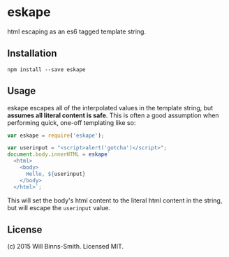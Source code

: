 # eskape

html escaping as an es6 tagged template string.

## Installation
```
npm install --save eskape
```

## Usage

eskape escapes all of the interpolated values in the template string, but **assumes all literal content is safe**. This is often a good assumption when performing quick, one-off templating like so:

```js
var eskape = require('eskape');

var userinput = "<script>alert('gotcha')</script>";
document.body.innerHTML = eskape`
  <html>
    <body>
      Hello, ${userinput}
    </body>
  </html>`;
```

This will set the body's html content to the literal html content in the string, but will escape the `userinput` value.

## License
(c) 2015 Will Binns-Smith. Licensed MIT.
